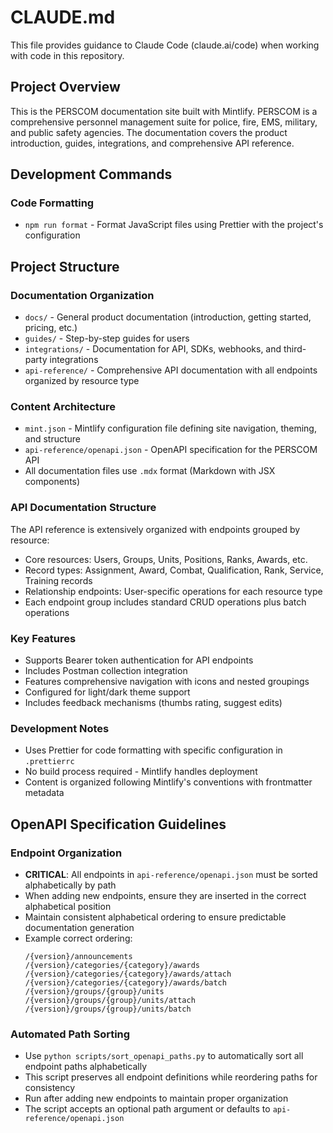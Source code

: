 # CLAUDE.md

This file provides guidance to Claude Code (claude.ai/code) when working with code in this repository.

## Project Overview

This is the PERSCOM documentation site built with Mintlify. PERSCOM is a comprehensive personnel management suite for police, fire, EMS, military, and public safety agencies. The documentation covers the product introduction, guides, integrations, and comprehensive API reference.

## Development Commands

### Code Formatting
- `npm run format` - Format JavaScript files using Prettier with the project's configuration

## Project Structure

### Documentation Organization
- `docs/` - General product documentation (introduction, getting started, pricing, etc.)
- `guides/` - Step-by-step guides for users
- `integrations/` - Documentation for API, SDKs, webhooks, and third-party integrations
- `api-reference/` - Comprehensive API documentation with all endpoints organized by resource type

### Content Architecture
- `mint.json` - Mintlify configuration file defining site navigation, theming, and structure
- `api-reference/openapi.json` - OpenAPI specification for the PERSCOM API
- All documentation files use `.mdx` format (Markdown with JSX components)

### API Documentation Structure
The API reference is extensively organized with endpoints grouped by resource:
- Core resources: Users, Groups, Units, Positions, Ranks, Awards, etc.
- Record types: Assignment, Award, Combat, Qualification, Rank, Service, Training records
- Relationship endpoints: User-specific operations for each resource type
- Each endpoint group includes standard CRUD operations plus batch operations

### Key Features
- Supports Bearer token authentication for API endpoints
- Includes Postman collection integration
- Features comprehensive navigation with icons and nested groupings
- Configured for light/dark theme support
- Includes feedback mechanisms (thumbs rating, suggest edits)

### Development Notes
- Uses Prettier for code formatting with specific configuration in `.prettierrc`
- No build process required - Mintlify handles deployment
- Content is organized following Mintlify's conventions with frontmatter metadata

## OpenAPI Specification Guidelines

### Endpoint Organization
- **CRITICAL**: All endpoints in `api-reference/openapi.json` must be sorted alphabetically by path
- When adding new endpoints, ensure they are inserted in the correct alphabetical position
- Maintain consistent alphabetical ordering to ensure predictable documentation generation
- Example correct ordering:
  ```
  /{version}/announcements
  /{version}/categories/{category}/awards
  /{version}/categories/{category}/awards/attach
  /{version}/categories/{category}/awards/batch
  /{version}/groups/{group}/units
  /{version}/groups/{group}/units/attach
  /{version}/groups/{group}/units/batch
  ```

### Automated Path Sorting
- Use `python scripts/sort_openapi_paths.py` to automatically sort all endpoint paths alphabetically
- This script preserves all endpoint definitions while reordering paths for consistency
- Run after adding new endpoints to maintain proper organization
- The script accepts an optional path argument or defaults to `api-reference/openapi.json`